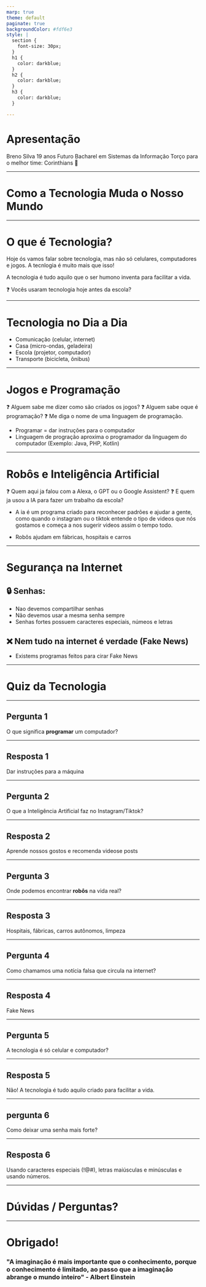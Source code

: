 ```yaml
---
marp: true
theme: default
paginate: true
backgroundColor: #fdf6e3
style: |
  section {
    font-size: 30px;
  }
  h1 {
    color: darkblue;
  }
  h2 {
    color: darkblue;
  }
  h3 {
    color: darkblue;
  }

---
```

# Apresentação
Breno Silva 
19 anos
Futuro Bacharel em Sistemas da Informação
Torço para o melhor time: Corinthians 🖤

---
<!-- _class: center -->
# Como a Tecnologia Muda o Nosso Mundo


---

# O que é Tecnologia?
Hoje ós vamos falar sobre tecnologia, mas não só celulares, computadores e jogos. 
A tecnlogia é muito mais que isso!

A tecnologia é tudo aquilo que o ser humono inventa para facilitar a vida.

❓ Vocês usaram tecnologia hoje antes da escola?

---

# Tecnologia no Dia a Dia
- Comunicação (celular, internet)
- Casa (micro-ondas, geladeira)
- Escola (projetor, computador)
- Transporte (bicicleta, ônibus)

---

# Jogos e Programação

❓ Alguem sabe me dizer como são criados os jogos?
❓ Alguem sabe oque é programação?
❓ Me diga o nome de uma linguagem de programação.

- Programar = dar instruções para o computador
- Linguagem de progração aproxima o programador da linguagem do computador (Exemplo: Java, PHP, Kotlin)



---

# Robôs e Inteligência Artificial

❓ Quem aqui ja falou com a Alexa, o GPT ou o Google Assistent?
❓ E quem ja usou a IA para fazer um trabalho da escola?
-    A ia é um programa criado para reconhecer padrões e ajudar a gente, como quando o instagram ou o tiktok entende o tipo de videos que nós gostamos e começa a nos sugerir videos assim o tempo todo.

- Robôs ajudam em fábricas, hospitais e carros


---

# Segurança na Internet
## 🔒 Senhas:
- Nao devemos compartilhar senhas
- Não devemos usar a mesma senha sempre
- Senhas fortes possuem caracteres especiais, númeos e letras
## ❌ Nem tudo na internet é verdade (Fake News)
- Existems programas feitos para cirar Fake News
---

# Quiz da Tecnologia 


---

## Pergunta 1
O que significa **programar** um computador?

---

## Resposta 1
Dar instruções para a máquina

---

## Pergunta 2
O que a Inteligência Artificial faz no Instagram/Tiktok?

---

## Resposta 2
Aprende nossos gostos e recomenda videose posts

---

## Pergunta 3
Onde podemos encontrar **robôs** na vida real?

---

## Resposta 3
Hospitais, fábricas, carros autônomos, limpeza

---

## Pergunta 4
Como chamamos uma notícia falsa que circula na internet?

---

## Resposta 4
Fake News

---

## Pergunta 5
A tecnologia é só celular e computador?

---

## Resposta 5 
Não! A tecnologia é tudo aquilo criado para facilitar a vida.

---

## pergunta 6
Como deixar uma senha mais forte?

---

## Resposta 6
Usando caracteres especiais (!@#), letras maiúsculas e minúsculas e usando números.

---

# Dúvidas / Perguntas?

---

# Obrigado! 
### "A imaginação é mais importante que o conhecimento, porque o conhecimento é limitado, ao passo que a imaginação abrange o mundo inteiro" - Albert Einstein
